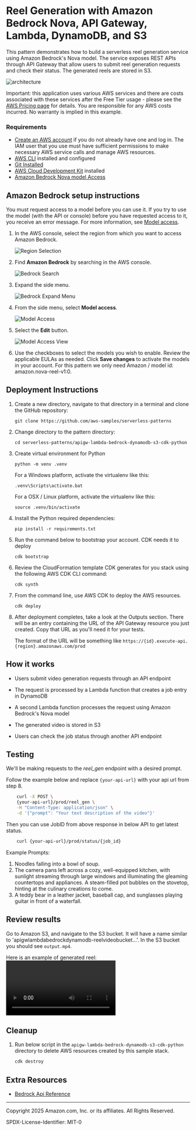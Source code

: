 # Reel Generation with Amazon Bedrock Nova, API Gateway, Lambda, DynamoDB, and S3

This pattern demonstrates how to build a serverless reel generation service using Amazon Bedrock's Nova model. The service exposes REST APIs through API Gateway that allow users to submit reel generation requests and check their status. The generated reels are stored in S3.

![architecture](architecture/architecture.png)

Important: this application uses various AWS services and there are costs associated with these services after the Free Tier usage - please see the [AWS Pricing page](https://aws.amazon.com/pricing/) for details. You are responsible for any AWS costs incurred. No warranty is implied in this example.

### Requirements

* [Create an AWS account](https://portal.aws.amazon.com/gp/aws/developer/registration/index.html) if you do not already have one and log in. The IAM user that you use must have sufficient permissions to make necessary AWS service calls and manage AWS resources.
* [AWS CLI](https://docs.aws.amazon.com/cli/latest/userguide/install-cliv2.html) installed and configured
* [Git Installed](https://git-scm.com/book/en/v2/Getting-Started-Installing-Git)
* [AWS Cloud Development Kit](https://docs.aws.amazon.com/cdk/v2/guide/getting_started.html) installed
* [Amazon Bedrock Nova model Access](https://docs.aws.amazon.com/bedrock/latest/userguide/model-access.html#add-model-access)

## Amazon Bedrock setup instructions
You must request access to a model before you can use it. If you try to use the model (with the API or console) before you have requested access to it, you receive an error message. For more information, see [Model access](https://docs.aws.amazon.com/bedrock/latest/userguide/model-access.html).

1. In the AWS console, select the region from which you want to access Amazon Bedrock.

    ![Region Selection](bedrock_setup/region-selection.png)

1. Find **Amazon Bedrock** by searching in the AWS console.

    ![Bedrock Search](bedrock_setup/bedrock-search.png)

1. Expand the side menu.

    ![Bedrock Expand Menu](bedrock_setup/bedrock-menu-expand.png)

1. From the side menu, select **Model access**.

    ![Model Access](bedrock_setup/model-access-link.png)

1. Select the **Edit** button.

    ![Model Access View](bedrock_setup/model-access-view.png)

6. Use the checkboxes to select the models you wish to enable. Review the applicable EULAs as needed. Click **Save changes** to activate the models in your account. For this pattern we only need Amazon /  model id: amazon.nova-reel-v1:0.

## Deployment Instructions

1. Create a new directory, navigate to that directory in a terminal and clone the GitHub repository:
    ``` 
    git clone https://github.com/aws-samples/serverless-patterns
    ```
1. Change directory to the pattern directory:
    ```
    cd serverless-patterns/apigw-lambda-bedrock-dynamodb-s3-cdk-python
    ```
1. Create virtual environment for Python
    ```
    python -m venv .venv
    ```
    For a Windows platform, activate the virtualenv like this:
    ```
    .venv\Scripts\activate.bat
    ```
    For a OSX / Linux platform, activate the virtualenv like this:
    ```
    source .venv/bin/activate
    ```
1. Install the Python required dependencies:
    ```
    pip install -r requirements.txt
    ```
1. Run the command below to bootstrap your account. CDK needs it to deploy
    ```
    cdk bootstrap
    ```
1. Review the CloudFormation template CDK generates for you stack using the following AWS CDK CLI command:
    ```
    cdk synth
    ```
1. From the command line, use AWS CDK to deploy the AWS resources.
    ```
    cdk deploy
    ```
1. After deployment completes, take a look at the Outputs section. There will be an entry containing the URL of the API Gateway resource you just created. Copy that URL as you'll need it for your tests.

    The format of the URL will be something like `https://{id}.execute-api.{region}.amazonaws.com/prod`


## How it works

- Users submit video generation requests through an API endpoint

- The request is processed by a Lambda function that creates a job entry in DynamoDB

- A second Lambda function processes the request using Amazon Bedrock's Nova model

- The generated video is stored in S3

- Users can check the job status through another API endpoint


## Testing

We'll be making requests to the *reel_gen* endpoint with a desired prompt.

Follow the example below and replace `{your-api-url}` with your api url from step 8. 

```bash
    curl -X POST \
    {your-api-url}/prod/reel_gen \
    -H "Content-Type: application/json" \
    -d '{"prompt": "Your text description of the video"}'
```
Then you can use JobID from above response in below API to get latest status.

```bash
    curl {your-api-url}/prod/status/{job_id}
```

Example Prompts:
1. Noodles falling into a bowl of soup.
2. The camera pans left across a cozy, well-equipped kitchen, with sunlight streaming through large windows and illuminating the gleaming countertops and appliances. A steam-filled pot bubbles on the stovetop, hinting at the culinary creations to come.
3. A teddy bear in a leather jacket, baseball cap, and sunglasses playing guitar in front of a waterfall.


## Review results

Go to Amazon S3, and navigate to the S3 bucket. It will have a name similar to 'apigwlambdabedrockdynamodb-reelvideobucket...'. In the S3 bucket you should see `output.mp4`. 

Here is an example of generated reel:
![Generated reel](example/output.mp4)



## Cleanup
 
1. Run below script in the `apigw-lambda-bedrock-dynamodb-s3-cdk-python` directory to delete AWS resources created by this sample stack.
    ```bash
    cdk destroy
    ```

## Extra Resources
* [Bedrock Api Reference](https://docs.aws.amazon.com/bedrock/latest/APIReference/welcome.html)

----
Copyright 2025 Amazon.com, Inc. or its affiliates. All Rights Reserved.

SPDX-License-Identifier: MIT-0